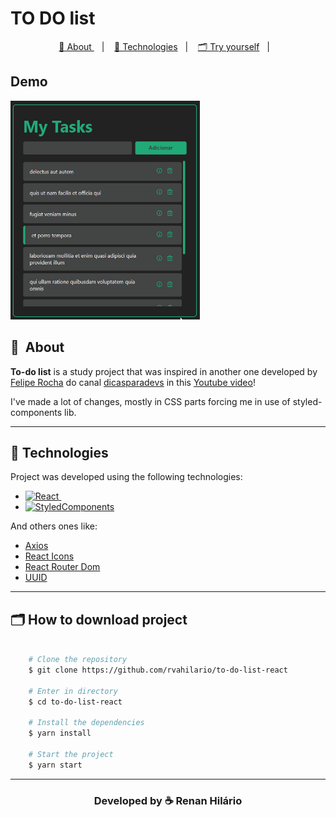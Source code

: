 # TO DO list

<p align="center">
  <a href="#-about">🔖 About </a>&nbsp;&nbsp;&nbsp;|&nbsp;&nbsp;&nbsp;
  <a href="#-technologies">🚀 Technologies</a>&nbsp;&nbsp;&nbsp;|&nbsp;&nbsp;&nbsp;
  <a href="#-how-to-download-project">🗂 Try yourself</a>&nbsp;&nbsp;&nbsp;|&nbsp;&nbsp;&nbsp;
</p>

## Demo

<p>
   <img height="350px" src="https://github.com/rvahilario/assets/blob/main/to-do-list-react/to-do-list-react.gif">
</p>

## 🔖&nbsp; About

**To-do list** is a study project that was inspired in another one developed by [Felipe Rocha](https://github.com/felipemotarocha) do canal [dicasparadevs](https://www.youtube.com/c/dicasparadevs) in this [Youtube video](https://youtu.be/ErjWNvP6mko)!

I've made a lot of changes, mostly in CSS parts forcing me in use of styled-components lib.

---

## 🚀 Technologies

Project was developed using the following technologies:

- [![React](https://img.shields.io/badge/-React-05122A?style=flat&logo=react)&nbsp;](https://reactjs.org)
- [![StyledComponents](https://img.shields.io/badge/-Styled_Components-05122A?style=flat&logo=styled-components)](https://styled-components.com/)

And others ones like:

- [Axios](https://github.com/axios/axios)
- [React Icons](https://react-icons.github.io/react-icons)
- [React Router Dom](https://v5.reactrouter.com/web/guides/quick-start)
- [UUID](https://github.com/uuidjs/uuid#readme)

---

## 🗂 How to download project

```bash

    # Clone the repository
    $ git clone https://github.com/rvahilario/to-do-list-react

    # Enter in directory
    $ cd to-do-list-react

    # Install the dependencies
    $ yarn install

    # Start the project
    $ yarn start
```

---

<h3 align="center">Developed by ☕ Renan Hilário </h3>

<!--



Getting Started with Create React App

This project was bootstrapped with [Create React App](https://github.com/facebook/create-react-app).

## Available Scripts

In the project directory, you can run:

### `yarn start`

Runs the app in the development mode.\
Open [http://localhost:3000](http://localhost:3000) to view it in your browser.

The page will reload when you make changes.\
You may also see any lint errors in the console.

### `yarn test`

Launches the test runner in the interactive watch mode.\
See the section about [running tests](https://facebook.github.io/create-react-app/docs/running-tests) for more information.

### `yarn build`

Builds the app for production to the `build` folder.\
It correctly bundles React in production mode and optimizes the build for the best performance.

The build is minified and the filenames include the hashes.\
Your app is ready to be deployed!

See the section about [deployment](https://facebook.github.io/create-react-app/docs/deployment) for more information.

### `yarn eject`

**Note: this is a one-way operation. Once you `eject`, you can't go back!**

If you aren't satisfied with the build tool and configuration choices, you can `eject` at any time. This command will remove the single build dependency from your project.

Instead, it will copy all the configuration files and the transitive dependencies (webpack, Babel, ESLint, etc) right into your project so you have full control over them. All of the commands except `eject` will still work, but they will point to the copied scripts so you can tweak them. At this point you're on your own.

You don't have to ever use `eject`. The curated feature set is suitable for small and middle deployments, and you shouldn't feel obligated to use this feature. However we understand that this tool wouldn't be useful if you couldn't customize it when you are ready for it.

## Learn More

You can learn more in the [Create React App documentation](https://facebook.github.io/create-react-app/docs/getting-started).

To learn React, check out the [React documentation](https://reactjs.org/).

### Code Splitting

This section has moved here: [https://facebook.github.io/create-react-app/docs/code-splitting](https://facebook.github.io/create-react-app/docs/code-splitting)

### Analyzing the Bundle Size

This section has moved here: [https://facebook.github.io/create-react-app/docs/analyzing-the-bundle-size](https://facebook.github.io/create-react-app/docs/analyzing-the-bundle-size)

### Making a Progressive Web App

This section has moved here: [https://facebook.github.io/create-react-app/docs/making-a-progressive-web-app](https://facebook.github.io/create-react-app/docs/making-a-progressive-web-app)

### Advanced Configuration

This section has moved here: [https://facebook.github.io/create-react-app/docs/advanced-configuration](https://facebook.github.io/create-react-app/docs/advanced-configuration)

### Deployment

This section has moved here: [https://facebook.github.io/create-react-app/docs/deployment](https://facebook.github.io/create-react-app/docs/deployment)

### `yarn build` fails to minify

This section has moved here: [https://facebook.github.io/create-react-app/docs/troubleshooting#npm-run-build-fails-to-minify](https://facebook.github.io/create-react-app/docs/troubleshooting#npm-run-build-fails-to-minify) -->
